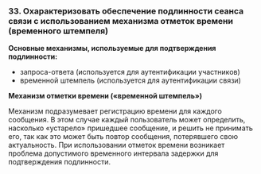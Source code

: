 ### 33. Охарактеризовать обеспечение подлинности сеанса связи с использованием механизма отметок времени (временного штемпеля)

**Основные механизмы, используемые для подтверждения подлинности:**

- запроса-ответа (используется для аутентификации участников)
- временной штемпель (используется для аутентификации связи)

**Механизм отметки времени («временной штемпель»)**

Механизм подразумевает регистрацию времени для каждого сообщения. В этом случае каждый пользователь может определить, насколько «устарело» пришедшее сообщение, и решить не принимать его, так как это может быть повтор сообщения, потерявшего свою актуальность. При использовании отметок времени возникает проблема допустимого временного интервала задержки для подтверждения подлинности.
